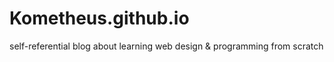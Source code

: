 # Kometheus.github.io
self-referential blog about learning web design &amp; programming from scratch   

